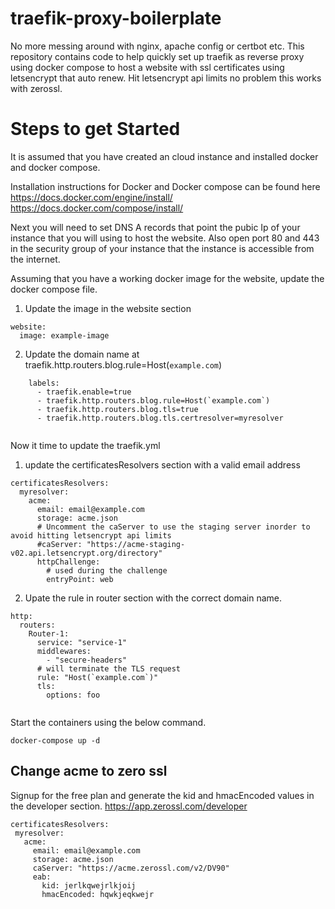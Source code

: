 # traefik-proxy-boilerplate
No more messing around with nginx, apache config or certbot etc. This repository contains code to help quickly set up traefik as reverse proxy using docker compose to host a website with ssl certificates using letsencrypt that auto renew. Hit letsencrypt api limits no problem this works with zerossl. 
# Steps to get Started 

It is assumed that you have created an cloud instance and installed docker and docker compose.

Installation instructions for Docker and Docker compose can be found here
https://docs.docker.com/engine/install/
https://docs.docker.com/compose/install/

Next you will need to set DNS A records that point the pubic Ip of your instance that you will using to host the website.
Also open port 80 and 443 in the security group of your instance that the instance is accessible from the internet.

Assuming that you have a working docker image for the website, update the docker compose file.
1. Update the image in the website section

``` 
website:
  image: example-image
```

2. Update the domain name at traefik.http.routers.blog.rule=Host(`example.com`)

```
    labels:
      - traefik.enable=true
      - traefik.http.routers.blog.rule=Host(`example.com`)
      - traefik.http.routers.blog.tls=true
      - traefik.http.routers.blog.tls.certresolver=myresolver
      
```

Now it time to update the traefik.yml
1. update the certificatesResolvers section with a valid email address

```
certificatesResolvers:
  myresolver:
    acme:
      email: email@example.com
      storage: acme.json
      # Uncomment the caServer to use the staging server inorder to avoid hitting letsencrypt api limits
      #caServer: "https://acme-staging-v02.api.letsencrypt.org/directory"
      httpChallenge:
        # used during the challenge
        entryPoint: web

```
2. Upate the rule in router section with the correct domain name.
```
http:
  routers:
    Router-1:
      service: "service-1"
      middlewares:
        - "secure-headers"
      # will terminate the TLS request
      rule: "Host(`example.com`)"
      tls:
        options: foo
        
 ```
 
 Start the containers using the below command.
 
 ```
 docker-compose up -d
 
 ```
 
 ## Change acme to zero ssl
 
 Signup for the free plan and generate the kid and hmacEncoded values in the developer section.
 https://app.zerossl.com/developer
 
 ```
 certificatesResolvers:
  myresolver:
    acme:
      email: email@example.com
      storage: acme.json
      caServer: "https://acme.zerossl.com/v2/DV90"
      eab:
        kid: jerlkqwejrlkjoij
        hmacEncoded: hqwkjeqkwejr
 ```

